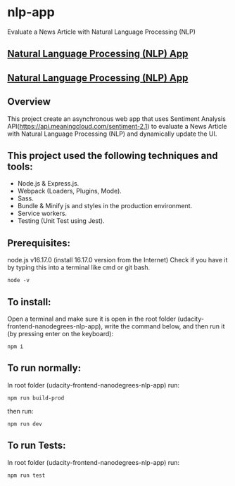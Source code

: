 # nlp-app
Evaluate a News Article with Natural Language Processing (NLP)

## [Natural Language Processing (NLP) App](https://nlpapp-k9qo4trr.b4a.run/)
## [Natural Language Processing (NLP) App](https://natural-language-processing-nlp.onrender.com/)
## Overview

This project create an asynchronous web app that uses Sentiment Analysis API(https://api.meaningcloud.com/sentiment-2.1) to evaluate a News Article with Natural Language Processing (NLP) and dynamically update the UI.

## This project used the following techniques and tools:
* Node.js & Express.js.
* Webpack (Loaders, Plugins, Mode).
* Sass.
* Bundle & Minify js and styles in the production environment.
* Service workers.
* Testing (Unit Test using Jest).
## Prerequisites:

node.js v16.17.0 (install 16.17.0 version from the Internet)
Check if you have it by typing this into a terminal like cmd or git bash.

    node -v

## To install:

Open a terminal and make sure it is open in the root folder (udacity-frontend-nanodegrees-nlp-app), write the command below, and then run it (by pressing enter on the keyboard):

    npm i

## To run normally:

In root folder (udacity-frontend-nanodegrees-nlp-app) run:

    npm run build-prod

then run:

    npm run dev
## To run Tests:

In root folder (udacity-frontend-nanodegrees-nlp-app) run:

    npm run test
